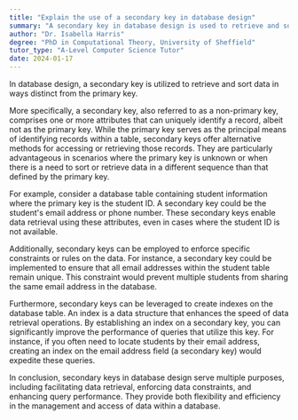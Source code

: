 ```yaml
---
title: "Explain the use of a secondary key in database design"
summary: "A secondary key in database design is used to retrieve and sort data in ways other than the primary key."
author: "Dr. Isabella Harris"
degree: "PhD in Computational Theory, University of Sheffield"
tutor_type: "A-Level Computer Science Tutor"
date: 2024-01-17
---
```


In database design, a secondary key is utilized to retrieve and sort data in ways distinct from the primary key.

More specifically, a secondary key, also referred to as a non-primary key, comprises one or more attributes that can uniquely identify a record, albeit not as the primary key. While the primary key serves as the principal means of identifying records within a table, secondary keys offer alternative methods for accessing or retrieving those records. They are particularly advantageous in scenarios where the primary key is unknown or when there is a need to sort or retrieve data in a different sequence than that defined by the primary key.

For example, consider a database table containing student information where the primary key is the student ID. A secondary key could be the student's email address or phone number. These secondary keys enable data retrieval using these attributes, even in cases where the student ID is not available.

Additionally, secondary keys can be employed to enforce specific constraints or rules on the data. For instance, a secondary key could be implemented to ensure that all email addresses within the student table remain unique. This constraint would prevent multiple students from sharing the same email address in the database.

Furthermore, secondary keys can be leveraged to create indexes on the database table. An index is a data structure that enhances the speed of data retrieval operations. By establishing an index on a secondary key, you can significantly improve the performance of queries that utilize this key. For instance, if you often need to locate students by their email address, creating an index on the email address field (a secondary key) would expedite these queries.

In conclusion, secondary keys in database design serve multiple purposes, including facilitating data retrieval, enforcing data constraints, and enhancing query performance. They provide both flexibility and efficiency in the management and access of data within a database.
    